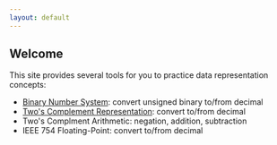 ```yaml
---
layout: default
---
```

## Welcome
This site provides several tools for you to practice data representation concepts:
- [Binary Number System](ch2.html): convert unsigned binary to/from decimal
- [Two's Complement Representation](ch3_2com.html): convert to/from decimal
- Two's Complment Arithmetic: negation, addition, subtraction
- IEEE 754 Floating-Point: convert to/from decimal
